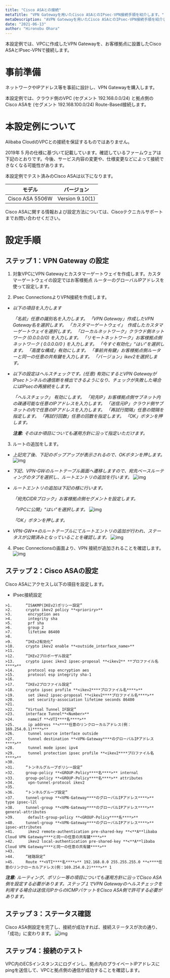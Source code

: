 ```yaml
---
title: "Cisco ASAとの接続"
metaTitle: "VPN Gatewayを用いたCisco ASAとのIPsec-VPN接続手順を紹介します。"
metaDescription: "AVPN Gatewayを用いたCisco ASAとのIPsec-VPN接続手順を紹介します。"
date: "2021-06-13"
author: "Hironobu Ohara"
---
```



<!-- descriptionがコンテンツの前に表示されます -->

<!-- コンテンツを書くときはこの下に記載ください -->



本設定例では、VPCに作成したVPN Gatewayを、お客様拠点に設置したCisco ASAとIPsec-VPNで接続します。

# 事前準備

ネットワークやIPアドレス等を事前に設計し、VPN Gatewayを購入します。

本設定例では、クラウド側のVPC (セグメント 192.168.0.0/24) と拠点側のCisco ASAを (セグメント 192.168.100.0/24) Route-Based接続します。

# 本設定例について

Alibaba CloudのVPCとの接続を保証するものではありません。

2019年 5 月の仕様に基づいて記載しています。確認しているファームウェアは下記のとおりです。今後、サービス内容の変更や、仕様変更などによって接続できなくなる可能性があります。

本設定例でテスト済みのCisco ASAは以下になります。

| **モデル**      | **バージョン**  |
| --------------- | --------------- |
| Cisco ASA 5506W | Version 9.10(1) |

Cisco ASAに関する情報および設定方法については、Ciscoテクニカルサポートまでお問い合わせください。

# 設定手順

## ステップ 1：VPN Gateway の設定

1. 対象VPCにVPN Gatewayとカスタマーゲートウェイを作成します。カスタマーゲートウェイの設定ではお客様拠点 ルーターのグローバルIPアドレスを使って設定します。

2. IPsec ConnectionsよりVPN接続を作成します。

- *以下の項目を入力します*

  *「名前」任意の識別名を入力します。*
  *「VPN Gateway」作成したVPN Gateway名を選択します。*
  *「カスタマーゲートウェイ」　作成したカスタマーゲートウェイを選択します。*
  *「ローカルネットワーク」クラウド側ネットワーク (0.0.0.0/0) を入力します。*
  *「リモートネットワーク」お客様拠点側ネットワーク ( 0.0.0.0/0 ) を入力します。*
  *「今すぐ有効化」“はい”を選択します。*
  *「高度な構成」有効にします。*
  *「事前共有鍵」お客様拠点側ルーターと同一の任意の共有鍵を入力します。*
  *「バージョン」ikev2を選択します。*

- *以下の設定はヘルスチェックです。(任意)*
  *有効にするとVPN GatewayがIPsecトンネルの通信断を検出できるようになり、チェックが失敗した場合にはIPsecの再接続をします。*

  *「ヘルスチェック」 有効にします。*
  *「宛先IP」お客様拠点側サブネット内の疎通可能な任意のIPアドレスを入力します。*
  *「送信元IP」クラウド側サブネットの内で任意のIPアドレスを入力します。*
  *「再試行間隔」任意の間隔を指定します。*
  *「再試行回数」任意の回数を指定します。*
  *「OK」ボタンを押します。*

  ***注意:*** *そのほか項目についても運用方針に沿って指定いただけます。*

3. ルートの追加をします。

- *上記完了後、下記のポップアップが表示されるので、OKボタンを押します。*
  ![img](https://raw.githubusercontent.com/ohiro18/ts.dev/master/content/network-connect-case/images/cm-001.png)

- *下記、VPN-GWのルートテーブル画面へ遷移しますので、宛先ベースルーティングのタブを選択し、ルートエントリの追加を行います。*
  ![img](https://raw.githubusercontent.com/ohiro18/ts.dev/master/content/network-connect-case/images/cm-002.png)

- *ルートエントリの追加は下記の様に行います。*

  *「宛先CIDRブロック」お客様拠点側セグメントを設定します。*

  *「VPCに公開」“はい”を選択します。*
  ![img](https://raw.githubusercontent.com/ohiro18/ts.dev/master/content/network-connect-case/images/cm-003.png)

  *「OK」ボタンを押します。*

- *VPN-GW**のルートテーブルにてルートエントリの追加が行われ、ステータスが公開済みとなっていることを確認します。*
  ![img](https://raw.githubusercontent.com/ohiro18/ts.dev/master/content/network-connect-case/images/cm-004.png)

4. IPsec Connectionsの画面より、VPN 接続が追加されることを確認します。
    ![img](https://raw.githubusercontent.com/ohiro18/ts.dev/master/content/network-connect-case/images/cm-005.png)

## ステップ 2：Cisco ASAの設定

Cisco ASAにアクセスし以下の項目を設定します。

- IPsec接続設定
```
>1.      “ISAKMP(IKEv2)ポリシー設定”
>2.      crypto ikev2 policy **<prioriry>**
>3.       encryption aes
>4.       integrity sha
>5.       prf sha
>6.       group 2
>7.       lifetime 86400
>8.
>9.      “IKEv2有効化”
>10.     crypto ikev2 enable **<outside_interface_name>**
>11.
>12.     “IKEv2プロポーザル設定”
>13.     crypto ipsec ikev2 ipsec-proposal **<ikev2** **プロファイル名****>**
>14.      protocol esp encryption aes
>15.      protocol esp integrity sha-1
>16.
>17.     “IKEv2プロファイル設定”
>18.     crypto ipsec profile **<ikev2****プロファイル名****>**
>19.      set ikev2 ipsec-proposal **<ikev2****プロファイル名****>**
>20.      set security-association lifetime seconds 86400
>21.
>22.     “Virtual Tunnel IF設定”
>23.     interface Tunnel**<Number>**
>24.      nameif **<VTI****名****>**
>25.      ip address **<****任意のリンクローカルアドレス(例：169.254.0.1)****>**
>26.      tunnel source interface outside
>27.      tunnel destination **<VPN-Gateway****のグローバルIPアドレス****>**
>28.      tunnel mode ipsec ipv4
>29.      tunnel protection ipsec profile **<ikev2****プロファイル名****>**
>30.
>31.     “トンネルグループポリシー設定”
>32.     group-policy **<GROUP-Policy****名****>** internal
>33.     group-policy **<GROUP-Policy****名****>** attributes
>34.      vpn-tunnel-protocol ikev2
>35.
>36.     “トンネルグループ設定”
>37.     tunnel-group **<VPN-Gateway****のグローバルIPアドレス****>** type ipsec-l2l
>38.     tunnel-group **<VPN-Gateway****のグローバルIPアドレス****>** general-attributes
>39.      default-group-policy **<GROUP-Policy****名****>**
>40.     tunnel-group **<VPN-Gateway****のグローバルIPアドレス****>** ipsec-attributes
>41.      ikev2 remote-authentication pre-shared-key **<**A**libaba Cloud VPN Gateway****と同一の任意の共有鍵****>**
>42.      ikev2 local-authentication pre-shared-key **<**A**libaba Cloud VPN Gateway****と同一の任意の共有鍵****>**
>43.
>44.     “経路設定”
>45.     Route **<VTI****名****>** 192.168.0.0 255.255.255.0 **<****任意のリンクローカルアドレス(例：169.254.0.2)****>** 1
```


  ***注意:*** *ルーティング、ポリシー等の項目についても運用方針に沿ってCisco ASA側を設定する必要があります。ステップ１でVPN Gatewayのヘルスチェックを利用する場合は送信元IPからのICMPパケットをCisco ASA側で許可する必要があります。*



## ステップ 3：ステータス確認

Cisco ASA側設定を完了し、接続が成功すれば、接続ステータスが次の通り、「成功」に変わります。
  ![img](https://raw.githubusercontent.com/ohiro18/ts.dev/master/content/network-connect-case/images/cm-006.png)

## ステップ4：接続のテスト

VPC内のECSインスタンスにログインし、拠点内のプライベートIPアドレスにpingを送信して、VPCと拠点側の通信が成功することを確認します。
